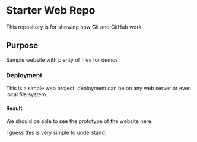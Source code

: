 # Starter Web Repo

This repository is for showing how Git and GitHub work

## Purpose

Sample website with plenty of files for demos

### Deployment

This is a simple web project, deployment can be on any web server or even local file system.

#### Result
We should be able to see the prototype of the website here.

I guess this is very simple to understand.
